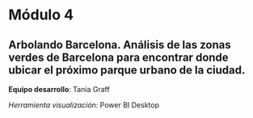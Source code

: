 # Módulo 4
## Arbolando Barcelona. Análisis de las zonas verdes de Barcelona para encontrar donde ubicar el próximo parque urbano de la ciudad.
**Equipo desarrollo**: Tania Graff

*Herramienta visualización:* Power BI Desktop
